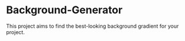 # Background-Generator
This project aims to find the best-looking background gradient for your project.

